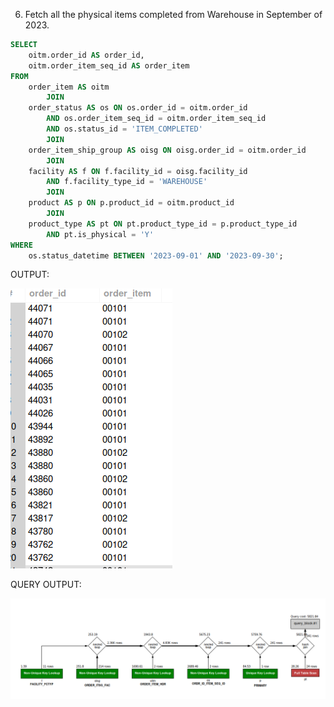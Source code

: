 6. Fetch all the physical items completed from Warehouse in September of 2023.

```sql
SELECT 
    oitm.order_id AS order_id,
    oitm.order_item_seq_id AS order_item
FROM
    order_item AS oitm
        JOIN
    order_status AS os ON os.order_id = oitm.order_id
        AND os.order_item_seq_id = oitm.order_item_seq_id
        AND os.status_id = 'ITEM_COMPLETED'
        JOIN
    order_item_ship_group AS oisg ON oisg.order_id = oitm.order_id
        JOIN
    facility AS f ON f.facility_id = oisg.facility_id
        AND f.facility_type_id = 'WAREHOUSE'
        JOIN
    product AS p ON p.product_id = oitm.product_id
        JOIN
    product_type AS pt ON pt.product_type_id = p.product_type_id
        AND pt.is_physical = 'Y'
WHERE
    os.status_datetime BETWEEN '2023-09-01' AND '2023-09-30';

```
OUTPUT:

![Alt text](<Screenshot from 2024-02-28 16-00-45.png>)

QUERY OUTPUT:

![Alt text](<Screenshot from 2024-02-28 16-00-52.png>)